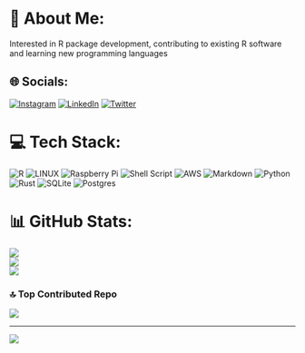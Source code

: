# 💫 About Me:
Interested in R package development, contributing to existing R software and learning new programming languages


## 🌐 Socials:
[![Instagram](https://img.shields.io/badge/Instagram-%23E4405F.svg?logo=Instagram&logoColor=white)](https://instagram.com/yabuhl) [![LinkedIn](https://img.shields.io/badge/LinkedIn-%230077B5.svg?logo=linkedin&logoColor=white)](https://linkedin.com/in/yannik-buhl-a29034156) [![Twitter](https://img.shields.io/badge/Twitter-%231DA1F2.svg?logo=Twitter&logoColor=white)](https://twitter.com/YBuhl) 

# 💻 Tech Stack:
![R](https://img.shields.io/badge/r-%23276DC3.svg?style=for-the-badge&logo=r&logoColor=white) 
![LINUX](https://img.shields.io/badge/Linux-FCC624?style=for-the-badge&logo=linux&logoColor=black) 
![Raspberry Pi](https://img.shields.io/badge/-RaspberryPi-C51A4A?style=for-the-badge&logo=Raspberry-Pi)
![Shell Script](https://img.shields.io/badge/shell_script-%23121011.svg?style=for-the-badge&logo=gnu-bash&logoColor=white) 
![AWS](https://img.shields.io/badge/AWS-%23FF9900.svg?style=for-the-badge&logo=amazon-aws&logoColor=white) 
![Markdown](https://img.shields.io/badge/markdown-%23000000.svg?style=for-the-badge&logo=markdown&logoColor=white) 
![Python](https://img.shields.io/badge/python-3670A0?style=for-the-badge&logo=python&logoColor=ffdd54) 
![Rust](https://img.shields.io/badge/rust-%23000000.svg?style=for-the-badge&logo=rust&logoColor=white) 
![SQLite](https://img.shields.io/badge/sqlite-%2307405e.svg?style=for-the-badge&logo=sqlite&logoColor=white) 
![Postgres](https://img.shields.io/badge/postgres-%23316192.svg?style=for-the-badge&logo=postgresql&logoColor=white) 
# 📊 GitHub Stats:
![](https://github-readme-stats.vercel.app/api?username=yannikbuhl&theme=merko&hide_border=true&include_all_commits=true&count_private=true)<br/>
![](https://github-readme-streak-stats.herokuapp.com/?user=yannikbuhl&theme=merko&hide_border=true)<br/>
![](https://github-readme-stats.vercel.app/api/top-langs/?username=yannikbuhl&theme=merko&hide_border=true&include_all_commits=true&count_private=true&layout=compact)

### 🔝 Top Contributed Repo
![](https://github-contributor-stats.vercel.app/api?username=yannikbuhl&limit=5&theme=dark&combine_all_yearly_contributions=true)

---
[![](https://visitcount.itsvg.in/api?id=yannikbuhl&icon=0&color=0)](https://visitcount.itsvg.in)

<!-- Proudly created with GPRM ( https://gprm.itsvg.in ) -->
